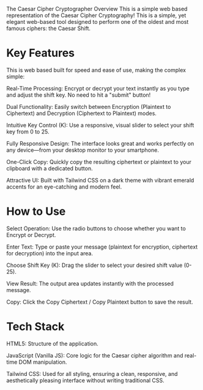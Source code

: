  The Caesar Cipher Cryptographer
 Overview
This is a simple web based representation of the Caesar Cipher Cryptography! This is a simple, yet elegant web-based tool designed to perform one of the oldest and most famous ciphers: the Caesar Shift.



# Key Features
This is web based  built for speed and ease of use, making the complex simple:

 Real-Time Processing: Encrypt or decrypt your text instantly as you type and adjust the shift key. No need to hit a "submit" button!

 Dual Functionality: Easily switch between Encryption (Plaintext to Ciphertext) and Decryption (Ciphertext to Plaintext) modes.

Intuitive Key Control (K): Use a responsive, visual slider to select your shift key from 0 to 25.

 Fully Responsive Design: The interface looks great and works perfectly on any device—from your desktop monitor to your smartphone.

 One-Click Copy: Quickly copy the resulting ciphertext or plaintext to your clipboard with a dedicated button.

 Attractive UI: Built with Tailwind CSS on a dark theme with vibrant emerald accents for an eye-catching and modern feel.

# How to Use
Select Operation: Use the radio buttons to choose whether you want to Encrypt or Decrypt.

Enter Text: Type or paste your message (plaintext for encryption, ciphertext for decryption) into the input area.

Choose Shift Key (K): Drag the slider to select your desired shift value (0-25).

View Result: The output area updates instantly with the processed message.

Copy: Click the Copy Ciphertext / Copy Plaintext button to save the result.


# Tech Stack

HTML5: Structure of the application.

JavaScript (Vanilla JS): Core logic for the Caesar cipher algorithm and real-time DOM manipulation.

Tailwind CSS: Used for all styling, ensuring a clean, responsive, and aesthetically pleasing interface without writing traditional CSS.

